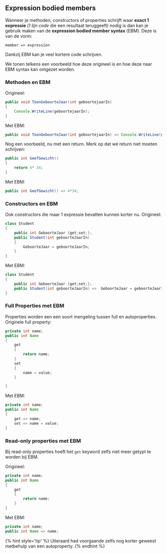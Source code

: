 ## Expression bodied members

Wanneer je methoden, constructors of properties schrijft waar **exact 1 expressie** (*1 lijn code* die een resultaat teruggeeft) nodig is dan kan je gebruik maken van de **expression bodied member syntax** (EBM). Deze is van de vorm:

<!---{line-numbers:false}--->
```text
member => expression
```

Dankzij EBM kan je veel kortere code schrijven.

We tonen telkens een voorbeeld hoe deze origineel is en hoe deze naar EBM syntax kan omgezet worden.

### Methoden en EBM

Origineel:

```java
public void ToonGeboorteJaar(int geboortejaarIn)
{
    Console.WriteLine(geboortejaarIn);
}
```

Met EBM:

```java
public void ToonGeboorteJaar(int geboortejaarIn) => Console.WriteLine(geboortejaarIn);
```

Nog een voorbeeld, nu met een return. Merk op dat we return niet moeten schrijven:

```java
public int GeefGewicht()
{
    return 4* 34;
}
```

Met EBM:
```java
public int GeefGewicht() => 4*34;
```

### Constructors en EBM
Ook constructors die maar 1 expressie bevatten kunnen korter nu.
Origineel:
```java
class Student
{
    public int GeboorteJaar {get;set;};
    public Student(int geboorteJaarIn)
    {
        GeboorteJaar = geboorteJaarIn;
    }
}
```

Met EBM:
```java
class Student
{
    public int GeboorteJaar {get;set;};
    public Student(int geboorteJaarIn) =>  GeboorteJaar = geboorteJaarIn;
}
```

### Full Properties met EBM
Properties worden een een soort mengeling tussen full en autoproperties.
Originele full property:
```java
private int name;
public int Name
{
    get
    {
        return name;
    }
    set
    {
        name = value;
    }

}
```

Met EBM:
```java
private int name;
public int Name
{
    get => name;
    set => name = value;
}
```

### Read-only properties met EBM
Bij read-only properties hoeft het ``get`` keyword zelfs niet meer getypt te worden bij EBM.

Origineel:

```java
private int name;
public int Name
{
    get
    {
        return name;
    }
}
```

Met EBM:
```java
private int name;
public int Name => name;
```

{% hint style='tip' %}
Uiteraard had voorgaande zelfs nog korter geweest metbehulp van een autoproperty.
{% endhint %}